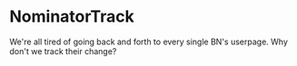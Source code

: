 # NominatorTrack
We're all tired of going back and forth to every single BN's userpage. Why don't we track their change?